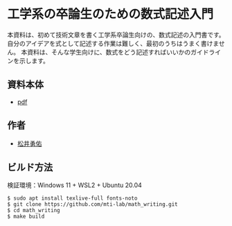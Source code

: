 # 工学系の卒論生のための数式記述入門

本資料は、初めて技術文章を書く工学系卒論生向けの、数式記述の入門書です。
自分のアイデアを式として記述する作業は難しく、最初のうちはうまく書けません。
本資料は、そんな学生向けに、数式をどう記述すればいいかのガイドラインを示します。

## 資料本体
- [pdf](https://github.com/mti-lab/math_writing/raw/main/main.pdf)

## 作者
- [松井勇佑](http://yusukematsui.me/index_jp.html)

## ビルド方法
検証環境：Windows 11 + WSL2 + Ubuntu 20.04
```console
$ sudo apt install texlive-full fonts-noto
$ git clone https://github.com/mti-lab/math_writing.git
$ cd math_writing
$ make build
```
